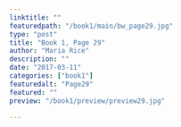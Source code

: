 ```yaml
---
linktitle: ""
featuredpath: "/book1/main/bw_page29.jpg"
type: "post"
title: "Book 1, Page 29"
author: "Maria Rice"
description: ""
date: "2017-03-11"
categories: ["book1"]
featuredalt: "Page29"
featured: ""
preview: "/book1/preview/preview29.jpg"

---
```

